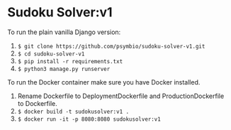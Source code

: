 # Sudoku Solver:v1

To run the plain vanilla Django version:
1. ```$ git clone https://github.com/psymbio/sudoku-solver-v1.git``` 
2. ```$ cd sudoku-solver-v1```
3. ```$ pip install -r requirements.txt```
4. ```$ python3 manage.py runserver```

To run the Docker container make sure you have Docker installed.
1. Rename Dockerfile to DeploymentDockerfile and ProductionDockerfile to Dockerfile.
2. ```$ docker build -t sudokusolver:v1 .```
3. ```$ docker run -it -p 8080:8080 sudokusolver:v1```